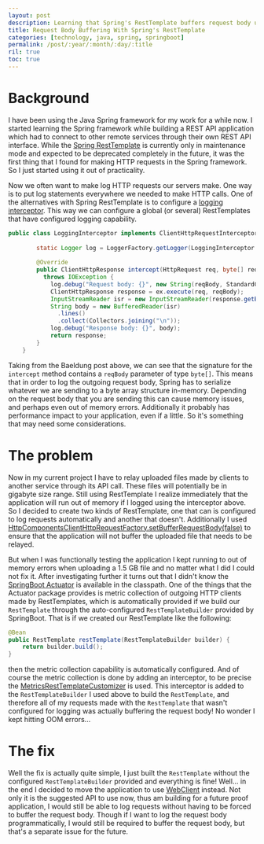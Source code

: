 ```yaml
---
layout: post
description: Learning that Spring's RestTemplate buffers request body under certain situations, which leads to unexpected errors
title: Request Body Buffering With Spring's RestTemplate
categories: [technology, java, spring, springboot]
permalink: /post/:year/:month/:day/:title
ril: true
toc: true
---
```


# Background

I have been using the Java Spring framework for my work for a while now. I started learning the Spring framework while building a REST API application which had to connect to other remote services through their own REST API interface. While the [Spring RestTemplate](https://docs.spring.io/spring/docs/current/spring-framework-reference/web.html#webmvc-client) is currently only in maintenance mode and expected to be deprecated completely in the future, it was the first thing that I found for making HTTP requests in the Spring framework. So I just started using it out of practicality.

Now we often want to make log HTTP requests our servers make. One way is to put log statements everywhere we needed to make HTTP calls. One of the alternatives with Spring RestTemplate is to configure a [logging interceptor](https://www.baeldung.com/spring-resttemplate-logging#logging-body-with-a-resttemplate-interceptor). This way we can configure a global (or several) RestTemplates that have configured logging capability.

```java
public class LoggingInterceptor implements ClientHttpRequestInterceptor {
	 
	    static Logger log = LoggerFactory.getLogger(LoggingInterceptor.class);
	 
	    @Override
	    public ClientHttpResponse intercept(HttpRequest req, byte[] reqBody, ClientHttpRequestExecution ex)
	      throws IOException {
	        log.debug("Request body: {}", new String(reqBody, StandardCharsets.UTF_8));
	        ClientHttpResponse response = ex.execute(req, reqBody);
	        InputStreamReader isr = new InputStreamReader(response.getBody(), StandardCharsets.UTF_8);
	        String body = new BufferedReader(isr)
	          .lines()
	          .collect(Collectors.joining("\n"));
	        log.debug("Response body: {}", body);
	        return response;
	    }
	}
```

Taking from the Baeldung post above, we can see that the signature for the `intercept` method contains a `reqBody` parameter of type `byte[]`. This means that in order to log the outgoing request body, Spring has to serialize whatever we are sending to a byte array structure in-memory. Depending on the request body that you are sending this can cause memory issues, and perhaps even out of memory errors. Additionally it probably has performance impact to your application, even if a little. So it's something that may need some considerations.

# The problem

Now in my current project I have to relay uploaded files made by clients to another service through its API call. These files will potentially be in gigabyte size range. Still using RestTemplate I realize immediately that the application will run out of memory if I logged using the interceptor above. So I decided to create two kinds of RestTemplate, one that can is configured to log requests automatically and another that doesn't. Additionally I used [HttpComponentsClientHttpRequestFactory.setBufferRequestBody(false)](https://docs.spring.io/spring-framework/docs/current/javadoc-api/org/springframework/http/client/HttpComponentsClientHttpRequestFactory.html#setBufferRequestBody-boolean-) to ensure that the application will not buffer the uploaded file that needs to be relayed.

But when I was functionally testing the application I kept running to out of memory errors when uploading a 1.5 GB file and no matter what I did I could not fix it. After investigating further it turns out that I didn't know the [SpringBoot Actuator](https://docs.spring.io/spring-boot/docs/current/reference/html/production-ready-features.html) is available in the classpath. One of the things that the Actuator package provides is metric collection of outgoing HTTP clients made by RestTemplates, which is automatically provided if we build our `RestTemplate` through the auto-configured `RestTemplateBuilder` provided by SpringBoot. That is if we created our RestTemplate like the following:

```java
@Bean
public RestTemplate restTemplate(RestTemplateBuilder builder) {
    return builder.build();
}
```

then the metric collection capability is automatically configured. And of course the metric collection is done by adding an interceptor, to be precise the [MetricsRestTemplateCustomizer](https://github.com/spring-projects/spring-boot/blob/master/spring-boot-project/spring-boot-actuator/src/main/java/org/springframework/boot/actuate/metrics/web/client/MetricsClientHttpRequestInterceptor.java) is used. This interceptor is added to the `RestTemplateBuilder` I used above to build the `RestTemplate`, and therefore all of my requests made with the `RestTemplate` that wasn't configured for logging was actually buffering the request body! No wonder I kept hitting OOM errors...

# The fix

Well the fix is actually quite simple, I just built the `RestTemplate` without the configured `RestTemplateBuilder` provided and everything is fine! Well... in the end I decided to move the application to use [WebClient](https://docs.spring.io/spring/docs/current/javadoc-api/org/springframework/web/reactive/function/client/WebClient.html) instead. Not only it is the suggested API to use now, thus am building for a future proof application, I would still be able to log requests without having to be forced to buffer the request body. Though if I want to log the request body programmatically, I would still be required to buffer the request body, but that's a separate issue for the future.